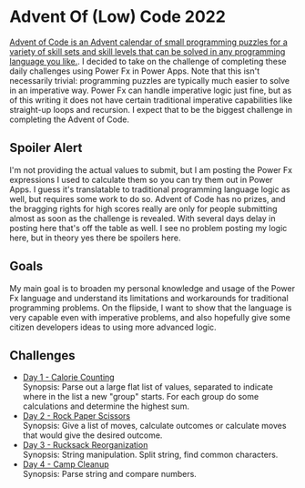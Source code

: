 # Advent Of (Low) Code 2022

[Advent of Code is an Advent calendar of small programming puzzles for a variety of skill sets and skill levels that can be solved in any programming language you like.](https://adventofcode.com/2022/about). I decided to take on the challenge of completing these daily challenges using Power Fx in Power Apps. Note that this isn't necessarily trivial: programming puzzles are typically much easier to solve in an imperative way. Power Fx can handle imperative logic just fine, but as of this writing it does not have certain traditional imperative capabilities like straight-up loops and recursion. I expect that to be the biggest challenge in completing the Advent of Code.

## Spoiler Alert
I'm not providing the actual values to submit, but I am posting the Power Fx expressions I used to calculate them so you can try them out in Power Apps. I guess it's translatable to traditional programming language logic as well, but requires some work to do so. Advent of Code has no prizes, and the bragging rights for high scores really are only for people submitting almost as soon as the challenge is revealed. With several days delay in posting here that's off the table as well. I see no problem posting my logic here, but in theory yes there be spoilers here.

## Goals
My main goal is to broaden my personal knowledge and usage of the Power Fx language and understand its limitations and workarounds for traditional programming problems. On the flipside, I want to show that the language is very capable even with imperative problems, and also hopefully give some citizen developers ideas to using more advanced logic.

## Challenges
- [Day 1 - Calorie Counting](./Day1/)<br/>
    Synopsis: Parse out a large flat list of values, separated to indicate where in the list a new "group" starts. For each group do some calculations and determine the highest sum.
- [Day 2 - Rock Paper Scissors](./Day2/)<br/>
    Synopsis: Give a list of moves, calculate outcomes or calculate moves that would give the desired outcome.
- [Day 3 - Rucksack Reorganization](./Day3/)<br/>
    Synopsis: String manipulation. Split string, find common characters.
- [Day 4 - Camp Cleanup](./Day4/)<br/>
    Synopsis: Parse string and compare numbers.

